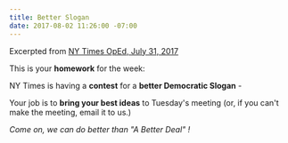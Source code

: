 ```yaml
---
title: Better Slogan
date: 2017-08-02 11:26:00 -07:00
---
```


Excerpted from [NY Times OpEd, July 31, 2017](https://www.nytimes.com/2017/07/31/opinion/a-better-democratic-slogan-come-up-with-your-own.html)

This is your **homework** for the week:

NY Times is having a **contest** for a **better Democratic Slogan** - 

Your job is to **bring your best ideas** to Tuesday's meeting (or, if you can't make the meeting, email it to us.)

*Come on, we can do better than "A Better Deal" !*
